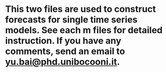 # This two files are used to construct forecasts for single time series models. See each m files for detailed instruction. If you have any comments, send an email to yu.bai@phd.unibocooni.it.
